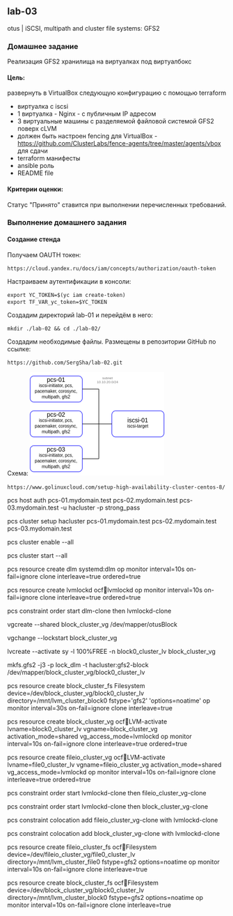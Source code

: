 ## lab-03
otus | iSCSI, multipath and cluster file systems: GFS2

### Домашнее задание
Реализация GFS2 хранилища на виртуалках под виртуалбокс

#### Цель:
развернуть в VirtualBox следующую конфигурацию с помощью terraform

- виртуалка с iscsi
- 1 виртуалка - Nginx - с публичным IP адресом
- 3 виртуальные машины с разделяемой файловой системой GFS2 поверх cLVM
- должен быть настроен fencing для VirtualBox - https://github.com/ClusterLabs/fence-agents/tree/master/agents/vbox 
  для сдачи
- terraform манифесты
- ansible роль
- README file

#### Критерии оценки:
Статус "Принято" ставится при выполнении перечисленных требований.


### Выполнение домашнего задания

#### Создание стенда

Получаем OAUTH токен:
```
https://cloud.yandex.ru/docs/iam/concepts/authorization/oauth-token
```
Настраиваем аутентификации в консоли:
```
export YC_TOKEN=$(yc iam create-token)
export TF_VAR_yc_token=$YC_TOKEN
```

Создадим директорий lab-01 и перейдём в него:
```
mkdir ./lab-02 && cd ./lab-02/
```
Создадим необходимые файлы. Размещены в репозитории GitHub по ссылке:
```
https://github.com/SergSha/lab-02.git
```

Схема:
<img src="pics/infra.png" alt="infra.png" />

```https://www.golinuxcloud.com/setup-high-availability-cluster-centos-8/```


pcs host auth pcs-01.mydomain.test pcs-02.mydomain.test pcs-03.mydomain.test -u hacluster -p strong_pass

pcs cluster setup hacluster pcs-01.mydomain.test pcs-02.mydomain.test pcs-03.mydomain.test

pcs cluster enable --all

pcs cluster start --all


pcs resource create dlm systemd:dlm op monitor interval=10s on-fail=ignore clone interleave=true ordered=true

pcs resource create lvmlockd ocf:heartbeat:lvmlockd op monitor interval=10s on-fail=ignore clone interleave=true ordered=true

pcs constraint order start dlm-clone then lvmlockd-clone


vgcreate --shared block_cluster_vg /dev/mapper/otusBlock

vgchange --lockstart block_cluster_vg

lvcreate --activate sy -l 100%FREE -n block0_cluster_lv block_cluster_vg


mkfs.gfs2 -j3 -p lock_dlm -t hacluster:gfs2-block /dev/mapper/block_cluster_vg/block0_cluster_lv


pcs resource create block_cluster_fs Filesystem device=/dev/block_cluster_vg/block0_cluster_lv directory=/mnt/lvm_cluster_block0 fstype='gfs2' 'options=noatime' op monitor interval=30s on-fail=ignore clone interleave=true


pcs resource create block_cluster_vg ocf:heartbeat:LVM-activate lvname=block0_cluster_lv vgname=block_cluster_vg activation_mode=shared vg_access_mode=lvmlockd op monitor interval=10s on-fail=ignore clone interleave=true ordered=true

pcs resource create fileio_cluster_vg ocf:heartbeat:LVM-activate lvname=file0_cluster_lv vgname=fileio_cluster_vg activation_mode=shared vg_access_mode=lvmlockd op monitor interval=10s on-fail=ignore clone interleave=true ordered=true

pcs constraint order start lvmlockd-clone then fileio_cluster_vg-clone

pcs constraint order start lvmlockd-clone then block_cluster_vg-clone

pcs constraint colocation add fileio_cluster_vg-clone with lvmlockd-clone

pcs constraint colocation add block_cluster_vg-clone with lvmlockd-clone

pcs resource create fileio_cluster_fs ocf:heartbeat:Filesystem device=/dev/fileio_cluster_vg/file0_cluster_lv directory=/mnt/lvm_cluster_file0 fstype=gfs2 options=noatime op monitor interval=10s on-fail=ignore clone interleave=true

pcs resource create block_cluster_fs ocf:heartbeat:Filesystem device=/dev/block_cluster_vg/block0_cluster_lv directory=/mnt/lvm_cluster_block0 fstype=gfs2 options=noatime op monitor interval=10s on-fail=ignore clone interleave=true

